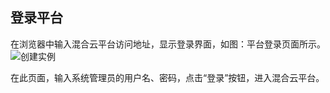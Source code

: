 ## 登录平台
在浏览器中输入混合云平台访问地址，显示登录界面，如图：平台登录页面所示。
![创建实例](https://github.com/yangwla/cn/blob/patch-5/image/JD-Cloud-DRS/login.png)

在此页面，输入系统管理员的用户名、密码，点击“登录”按钮，进入混合云平台。
